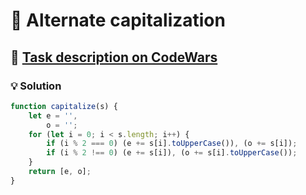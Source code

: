 # 📝 Alternate capitalization

## 🔗 [Task description on CodeWars](https://www.codewars.com/kata/59cfc000aeb2844d16000075)

### 💡 Solution

```javascript
function capitalize(s) {
	let e = '',
		o = '';
	for (let i = 0; i < s.length; i++) {
		if (i % 2 === 0) (e += s[i].toUpperCase()), (o += s[i]);
		if (i % 2 !== 0) (e += s[i]), (o += s[i].toUpperCase());
	}
	return [e, o];
}
```
